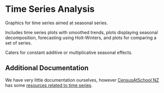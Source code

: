 # Time Series Analysis

Graphics for time series aimed at seasonal series.

Includes time series plots with smoothed trends, plots displaying seasonal decomposition, forecasting using Holt-Winters, and plots for comparing a set of series.

Caters for constant additive or multiplicative seasonal effects.


## Additional Documentation

We have very little documentation ourselves, however
<a href="http://www.censusatschool.org.nz/" target="_blank">CensusAtSchool NZ</a>
has some
<a href="http://new.censusatschool.org.nz/resources/?nzc_level=-1&keyword=47&event=-1&auth=-1&year_added=-1&search=1" target="_blank">resources related to time series</a>.
